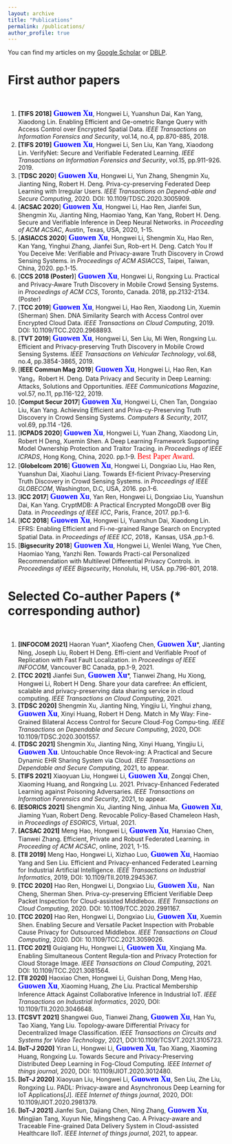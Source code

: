 ```yaml
---
layout: archive
title: "Publications"
permalink: /publications/
author_profile: true
---
```



You can find my articles on my [Google Scholar](https://scholar.google.com.hk/citations?user=MDKdG80AAAAJ&hl=zh-CN) or [DBLP](https://dblp.org/pid/87/10142.html).

**First author papers**
======
&nbsp;&nbsp;&nbsp;&nbsp;&nbsp;&nbsp;&nbsp;&nbsp; 


1. **[TIFS 2018]**  **<font face="Times New Roman" color=blue size=4> Guowen Xu</font>**, Hongwei Li, Yuanshun Dai, Kan Yang, Xiaodong Lin. Enabling Efficient and Ge-ometric Range Query with Access Control over Encrypted Spatial Data. *IEEE Transactions on Information Forensics and Security*, vol.14, no.4, pp.870-885, 2018.
2. **[TIFS 2019]**  **<font face="Times New Roman" color=blue size=4> Guowen Xu</font>**, Hongwei Li, Sen Liu, Kan Yang, Xiaodong Lin. VerifyNet: Secure and Verifiable Federated Learning. *IEEE Transactions on Information Forensics and Security*, vol.15, pp.911-926. 2019. 
3. [**TDSC 2020**] **<font face="Times New Roman" color=blue size=4> Guowen Xu</font>**, Hongwei Li, Yun Zhang, Shengmin Xu, Jianting Ning, Robert H. Deng. Priva-cy-preserving Federated Deep Learning with Irregular Users. *IEEE Transactions on Depend-able and Secure Computing*, 2020. DOI: 10.1109/TDSC.2020.3005909.
4. [**ACSAC 2020**] **<font face="Times New Roman" color=blue size=4> Guowen Xu</font>**, Hongwei Li, Hao Ren, Jianfei Sun, Shengmin Xu, Jianting Ning, Haomiao Yang, Kan Yang, Robert H. Deng. Secure and Verifiable Inference in Deep Neural Networks. in *Proceeding of ACM ACSAC*, Austin, Texas, USA, 2020, 1-15. 
5. [**ASIACCS 2020**] **<font face="Times New Roman" color=blue size=4> Guowen Xu</font>**, Hongwei Li, Shengmin Xu, Hao Ren, Kan Yang, Yinghui Zhang, Jianfei Sun, Rob-ert H. Deng. Catch You If You Deceive Me: Verifiable and Privacy-aware Truth Discovery in Crowd Sensing Systems. in *Proceedings of ACM ASIACCS*, Taipei, Taiwan, China, 2020. pp.1-15.
6. [**CCS 2018 (Poster)**] **<font face="Times New Roman" color=blue size=4> Guowen Xu</font>**, Hongwei Li, Rongxing Lu. Practical and Privacy-Aware Truth Discovery in Mobile Crowd Sensing Systems. in *Proceedings of ACM CCS*, Toronto, Canada. 2018, pp.2132-2134. (Poster) 
7. [**TCC 2019**] **<font face="Times New Roman" color=blue size=4> Guowen Xu</font>**, Hongwei Li, Hao Ren, Xiaodong Lin, Xuemin (Sherman) Shen. DNA Similarity Search with Access Control over Encrypted Cloud Data. *IEEE Transactions on Cloud Computing*, 2019. DOI: 10.1109/TCC.2020.2968893. 
8. [**TVT 2019**]  **<font face="Times New Roman" color=blue size=4> Guowen Xu</font>**, Hongwei Li, Sen Liu, Mi Wen, Rongxing Lu. Efficient and Privacy-preserving Truth Discovery in Mobile Crowd Sensing Systems. *IEEE Transactions on Vehicular Technology*, vol.68, no.4, pp.3854-3865, 2019.
9. [**IEEE Commun Mag 2019**] **<font face="Times New Roman" color=blue size=4> Guowen Xu</font>**, Hongwei Li, Hao Ren, Kan Yang，Robert H. Deng. Data Privacy and Security in Deep Learning: Attacks, Solutions and Opportunities. *IEEE Communications Magazine*, vol.57, no.11, pp.116-122, 2019.
10. [**Comput Secur 2017**] **<font face="Times New Roman" color=blue size=4> Guowen Xu</font>**, Hongwei Li, Chen Tan, Dongxiao Liu, Kan Yang. Achieving Efficient and Priva-cy-Preserving Truth Discovery in Crowd Sensing Systems. *Computers & Security*, 2017, vol.69, pp.114 -126.
11. [**ICPADS 2020**] **<font face="Times New Roman" color=blue size=4> Guowen Xu</font>**, Hongwei Li, Yuan Zhang, Xiaodong Lin, Robert H Deng, Xuemin Shen. A Deep Learning Framework Supporting Model Ownership Protection and Traitor Tracing. in *Proceedings of IEEE ICPADS*, Hong Kong, China, 2020. pp.1-9. <font face="Times New Roman" color=red size=4> Best Paper Award</font>.
12. [**Globelcom 2016**]  **<font face="Times New Roman" color=blue size=4> Guowen Xu</font>**, Hongwei Li, Dongxiao Liu, Hao Ren, Yuanshun Dai, Xiaohui Liang. Towards Ef-ficient Privacy-Preserving Truth Discovery in Crowd Sensing Systems. in *Proceedings of IEEE GLOBECOM*, Washington, D.C, USA, 2016. pp.1-6.
13. [**ICC 2017**] **<font face="Times New Roman" color=blue size=4> Guowen Xu</font>**, Yan Ren, Hongwei Li, Dongxiao Liu, Yuanshun Dai, Kan Yang. CryptMDB: A Practical Encrypted MongoDB over Big Data. in *Proceedings of IEEE ICC*, Paris, France, 2017. pp.1-6.
14. [**ICC 2018**]  **<font face="Times New Roman" color=blue size=4> Guowen Xu</font>**, Hongwei Li, Yuanshun Dai, Xiaodong Lin. EFRS: Enabling Efficient and Fi-ne-grained Range Search on Encrypted Spatial Data. in *Proceedings of IEEE ICC*, 2018，Kansas, USA ,pp.1-6.
15. [**Bigsecurity 2018**] **<font face="Times New Roman" color=blue size=4> Guowen Xu</font>**, Hongwei Li, Wenlei Wang, Yue Chen, Haomiao Yang, Yanzhi Ren. Towards Practi-cal Personalized Recommendation with Multilevel Differential Privacy Controls. in *Proceedings of IEEE Bigsecurity*, Honolulu, HI, USA. pp.796-801, 2018.





**Selected Co-auther Papers** (\* corresponding author)
======
&nbsp;&nbsp;&nbsp;&nbsp;&nbsp;&nbsp;&nbsp;&nbsp;


1. **[INFOCOM 2021]** Haoran Yuan\*, Xiaofeng Chen, **<font face="Times New Roman" color=blue size=4> Guowen Xu</font>**\*, Jianting Ning, Joseph Liu, Robert H Deng.  Effi-cient and Verifiable Proof of Replication with Fast Fault Localization. in *Proceedings of IEEE INFOCOM*, Vancouver BC Canada, pp.1-9, 2021. 
2. **[TCC 2021]** Jianfei Sun,  **<font face="Times New Roman" color=blue size=4> Guowen Xu</font>**\*, Tianwei Zhang, Hu Xiong, Hongwei Li, Robert H Deng. Share your data carefree: An efficient, scalable and privacy-preserving data sharing service in cloud computing. *IEEE Transactions on Cloud Computing*, 2021. 
3. **[TDSC 2020]** Shengmin Xu, Jianting Ning, Yingjiu Li, Yinghui zhang, **<font face="Times New Roman" color=blue size=4> Guowen Xu</font>**, Xinyi Huang, Robert H Deng. Match in My Way: Fine-Grained Bilateral Access Control for Secure Cloud-Fog Compu-ting. *IEEE Transactions on Dependable and Secure Computing*, 2020, DOI: 10.1109/TDSC.2020.3001557.
4.  **[TDSC 2021]** Shengmin Xu, Jianting Ning, Xinyi Huang, Yingjiu Li,**<font face="Times New Roman" color=blue size=4> Guowen Xu</font>**. Untouchable Once Revok-ing: A Practical and Secure Dynamic EHR Sharing System via Cloud. *IEEE Transactions on Dependable and Secure Computing*, 2021, to appear. 
5.  **[TIFS 2021]** Xiaoyuan Liu, Hongwei Li, **<font face="Times New Roman" color=blue size=4> Guowen Xu</font>**, Zongqi Chen, Xiaoming Huang, and Rongxing Lu. 2021. Privacy-Enhanced Federated Learning against Poisoning Adversaries. *IEEE Transactions on Information Forensics and Security*, 2021, to appear. 
6.  **[ESORICS 2021]** Shengmin Xu, Jianting Ning, Jinhua Ma, **<font face="Times New Roman" color=blue size=4> Guowen Xu</font>**, Jiaming Yuan, Robert Deng. Revocable Policy-Based Chameleon Hash, in *Proceedings of ESORICS*, Virtual, 2021. 
7.  **[ACSAC 2021]** Meng Hao, Hongwei Li,  **<font face="Times New Roman" color=blue size=4> Guowen Xu</font>**, Hanxiao Chen, Tianwei Zhang. Efficient, Private and Robust Federated Learning. in *Proceeding of ACM ACSAC*, online, 2021, 1-15. 
8.  **[TII 2019]** Meng Hao, Hongwei Li, Xizhao Luo, **<font face="Times New Roman" color=blue size=4> Guowen Xu</font>**, Haomiao Yang and Sen Liu. Efficient and Privacy-enhanced Federated Learning for Industrial Artificial Intelligence. *IEEE Transactions on Industrial Informatics*, 2019, DOI: 10.1109/TII.2019.2945367. 
9.  **[TCC 2020]** Hao Ren, Hongwei Li, Dongxiao Liu,**<font face="Times New Roman" color=blue size=4> Guowen Xu</font>**，Nan Cheng, Sherman Shen. Priva-cy-preserving Efficient Verifiable Deep Packet Inspection for Cloud-assisted Middlebox. *IEEE Transactions on Cloud Computing*, 2020. DOI: 10.1109/TCC.2020.2991167. 
10.  **[TCC 2020]** Hao Ren, Hongwei Li, Dongxiao Liu, **<font face="Times New Roman" color=blue size=4> Guowen Xu</font>**, Xuemin Shen. Enabling Secure and Versatile Packet Inspection with Probable Cause Privacy for Outsourced Middlebox. *IEEE Transactions on Cloud Computing*, 2020. DOI: 10.1109/TCC.2021.3059026. 
11.  **[TCC 2021]** Guiqiang Hu, Hongwei Li,**<font face="Times New Roman" color=blue size=4> Guowen Xu</font>**, Xinqiang Ma. Enabling Simultaneous Content Regula-tion and Privacy Protection for Cloud Storage Image. *IEEE Transactions on Cloud Computing*, 2021. DOI: 10.1109/TCC.2021.3081564. 
12.  **[TII 2020]** Haoxiao Chen, Hongwei Li, Guishan Dong, Meng Hao, **<font face="Times New Roman" color=blue size=4> Guowen Xu</font>**, Xiaoming Huang, Zhe Liu. Practical Membership Inference Attack Against Collaborative Inference in Industrial IoT. *IEEE Transactions on Industrial Informatics*, 2020, DOI: 10.1109/TII.2020.3046648. 
13.  **[TCSVT 2021]** Shangwei Guo, Tianwei Zhang, **<font face="Times New Roman" color=blue size=4> Guowen Xu</font>**, Han Yu, Tao Xiang, Yang Liu. Topology-aware Differential Privacy for Decentralized Image Classification. *IEEE Transactions on Circuits and Systems for Video Technology*, 2021, DOI:10.1109/TCSVT.2021.3105723. 
14. **[IoT-J 2020]** Yiran Li, Hongwei Li, **<font face="Times New Roman" color=blue size=4> Guowen Xu</font>**, Tao Xiang, Xiaoming Huang, Rongxing Lu. Towards Secure and Privacy-Preserving Distributed Deep Learning in Fog-Cloud Computing. *IEEE Internet of things journal*, 2020, DOI: 10.1109/JIOT.2020.3012480.
15. **[IoT-J 2020]** Xiaoyuan Liu, Hongwei Li, **<font face="Times New Roman" color=blue size=4> Guowen Xu</font>**, Sen Liu, Zhe Liu, Rongxing Lu. PADL: Privacy-aware and Asynchronous Deep Learning for IoT Applications[J]. *IEEE Internet of things journal*, 2020, DOI: 10.1109/JIOT.2020.2981379.
16. **[IoT-J 2021]** Jianfei Sun, Dajiang Chen, Ning Zhang, **<font face="Times New Roman" color=blue size=4> Guowen Xu</font>**, Mingjian Tang, Xuyun Nie, Mingsheng Cao. A Privacy-aware and Traceable Fine-grained Data Delivery System in Cloud-assisted Healthcare IIoT. *IEEE Internet of things journal*, 2021, to appear.





